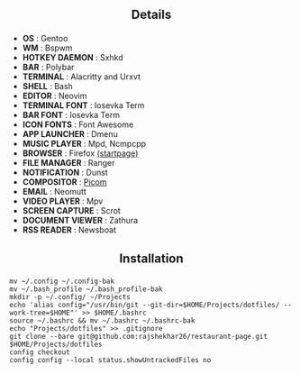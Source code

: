 ## <p align="center">Details</p>

+ **OS**                : Gentoo
+ **WM**                : Bspwm
+ **HOTKEY DAEMON**     : Sxhkd
+ **BAR**               : Polybar
+ **TERMINAL**          : Alacritty and Urxvt
+ **SHELL**             : Bash
+ **EDITOR**            : Neovim
+ **TERMINAL FONT**     : Iosevka Term
+ **BAR FONT**          : Iosevka Term
+ **ICON FONTS**        : Font Awesome
+ **APP LAUNCHER**      : Dmenu
+ **MUSIC PLAYER**      : Mpd, Ncmpcpp
+ **BROWSER**           : Firefox [(startpage)](https://github.com/rajshekhar26/startpage)
+ **FILE MANAGER**      : Ranger
+ **NOTIFICATION**      : Dunst
+ **COMPOSITOR**        : [Picom](https://github.com/ibhagwan/picom)
+ **EMAIL**             : Neomutt
+ **VIDEO PLAYER**      : Mpv
+ **SCREEN CAPTURE**    : Scrot
+ **DOCUMENT VIEWER**   : Zathura
+ **RSS READER**        : Newsboat

## <p align="center">Installation</p>

```shell
mv ~/.config ~/.config-bak
mv ~/.bash_profile ~/.bash_profile-bak
mkdir -p ~/.config/ ~/Projects
echo 'alias config="/usr/bin/git --git-dir=$HOME/Projects/dotfiles/ --work-tree=$HOME"' >> $HOME/.bashrc
source ~/.bashrc && mv ~/.bashrc ~/.bashrc-bak
echo "Projects/dotfiles" >> .gitignore
git clone --bare git@github.com:rajshekhar26/restaurant-page.git $HOME/Projects/dotfiles
config checkout
config config --local status.showUntrackedFiles no
```
